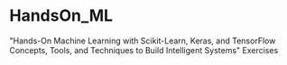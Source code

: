 # HandsOn_ML
"Hands-On Machine Learning with Scikit-Learn, Keras, and TensorFlow Concepts, Tools, and Techniques to Build Intelligent Systems" Exercises
